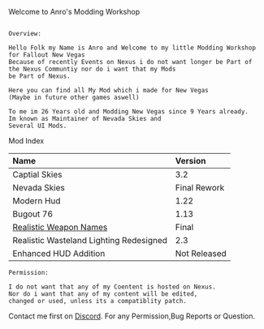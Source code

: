 Welcome to Anro's Modding Workshop


```

Overview:

Hello Folk my Name is Anro and Welcome to my little Modding Workshop
for Fallout New Vegas
Because of recently Events on Nexus i do not want longer be Part of 
the Nexus Communtiy nor do i want that my Mods 
be Part of Nexus.

Here you can find all My Mod which i made for New Vegas 
(Maybe in future other games aswell)

To me im 26 Years old and Modding New Vegas since 9 Years already. 
Im known as Maintainer of Nevada Skies and 
Several UI Mods.
```

Mod Index

| Name                                    | Version    |
|:----------------------------------------|:-----------|
| Captial Skies                           |         3.2|
| Nevada Skies                            |Final Rework|
| Modern Hud                              |        1.22|
| Bugout 76                               |        1.13|
| [Realistic Weapon Names ](./https://anro19.github.io/AnrosWorkshop/RWN)                 |       Final|
| Realistic Wasteland Lighting Redesigned |         2.3|
| Enhanced HUD Addition                   |Not Released|
```
Permission:

I do not want that any of my Coentent is hosted on Nexus. 
Nor do i want that any of my content will be edited,
changed or used, unless its a compatiblity patch.
```

Contact me first on [Discord](./https://discord.gg/aNRkm9ezrR). For any Permission,Bug Reports or Question.
